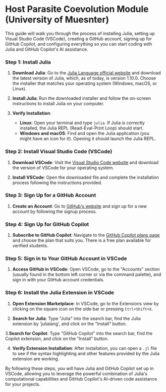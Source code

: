 # Host Parasite Coevolution Module (University of Muesnter)
This guide will walk you through the process of installing Julia, setting up Visual Studio Code (VSCode), creating a GitHub account, signing up for GitHub Copilot, and configuring everything so you can start coding with Julia and GitHub Copilot's AI assistance.

### Step 1: Install Julia

1. **Download Julia**: Go to the [Julia Language official website](https://julialang.org/) and download the latest version of Julia, which, as of today, is version 1.10.0. Choose the installer that matches your operating system (Windows, macOS, or Linux).
   
2. **Install Julia**: Run the downloaded installer and follow the on-screen instructions to install Julia on your computer.

3. **Verify Installation**:
   - **Linux**: Open your terminal and type `julia`. If Julia is correctly installed, the Julia REPL (Read-Eval-Print Loop) should start.
   - **Windows and macOS**: Find and open the Julia application (you might have an icon for it). Opening it should launch the Julia REPL.

### Step 2: Install Visual Studio Code (VSCode)

1. **Download VSCode**: Visit the [Visual Studio Code website](https://code.visualstudio.com/) and download the version of VSCode for your operating system.

2. **Install VSCode**: Open the downloaded file and complete the installation process following the instructions provided.

### Step 3: Sign Up for a GitHub Account

1. **Create an Account**: Go to [GitHub's website](https://github.com) and sign up for a new account by following the signup process.

### Step 4: Sign Up for GitHub Copilot

1. **Subscribe to GitHub Copilot**: Navigate to the [GitHub Copilot plans page](https://github.com/features/copilot/plans) and choose the plan that suits you. There is a free plan available for verified students.

### Step 5: Sign in to Your GitHub Account in VSCode

1. **Access GitHub in VSCode**: Open VSCode, go to the "Accounts" section (usually found in the bottom left corner or via the command palette), and sign in with your GitHub account credentials.

### Step 6: Install the Julia Extension in VSCode

1. **Open Extension Marketplace**: In VSCode, go to the Extensions view by clicking on the square icon on the side bar or pressing `Ctrl+Shift+X`.

2. **Search for Julia**: Type "Julia" into the search bar, find the Julia extension by 'julialang', and click on the "Install" button.

3.**Search for Copilot**: Type "GitHub Copilot" into the search bar, find the Copilot extension, and click on the "Install" button.

4. **Verify Extension Installation**: After installation, you can open a `.jl` file to see if the syntax highlighting and other features provided by the Julia extension are working.

By following these steps, you will have Julia and GitHub Copilot set up in VSCode, allowing you to leverage the powerful combination of Julia's computational capabilities and GitHub Copilot's AI-driven code assistance for your projects.
